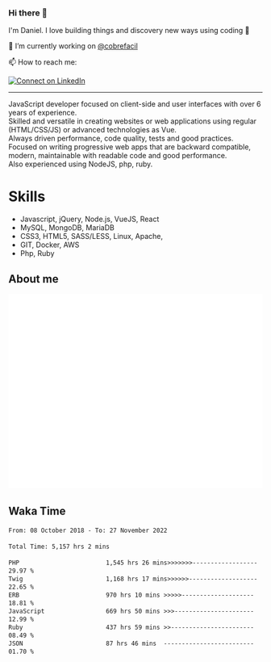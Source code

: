 ### Hi there 👋

I'm Daniel. I love building things and discovery new ways using coding :raised_hands: 

🔭 I’m currently working on [@cobrefacil](https://www.cobrefacil.com.br/)

📫 How to reach me:

[![Connect on LinkedIn](https://img.shields.io/badge/--linkedin?label=LinkedIn&logo=LinkedIn&style=social)](https://www.linkedin.com/in/daniel-cerverizzo/)

---

JavaScript developer focused on client-side and user interfaces with over 6 years of experience.  
Skilled and versatile in creating websites or web applications using regular (HTML/CSS/JS) or advanced technologies as Vue.  
Always driven performance, code quality, tests and good practices.  
 Focused on writing progressive web apps that are backward compatible, modern, maintainable with readable code and good performance.  
Also experienced using NodeJS, php, ruby. 


# Skills

 - Javascript, jQuery, Node.js, VueJS, React
 - MySQL, MongoDB, MariaDB    
 - CSS3, HTML5, SASS/LESS,  Linux, Apache,
 - GIT, Docker, AWS
 - Php, Ruby

## About me

![Metrics](/github-metrics.svg)

## Waka Time

<!--START_SECTION:waka-->

```text
From: 08 October 2018 - To: 27 November 2022

Total Time: 5,157 hrs 2 mins

PHP                        1,545 hrs 26 mins>>>>>>>------------------   29.97 %
Twig                       1,168 hrs 17 mins>>>>>>-------------------   22.65 %
ERB                        970 hrs 10 mins >>>>>--------------------   18.81 %
JavaScript                 669 hrs 50 mins >>>----------------------   12.99 %
Ruby                       437 hrs 59 mins >>-----------------------   08.49 %
JSON                       87 hrs 46 mins  -------------------------   01.70 %
```

<!--END_SECTION:waka-->

